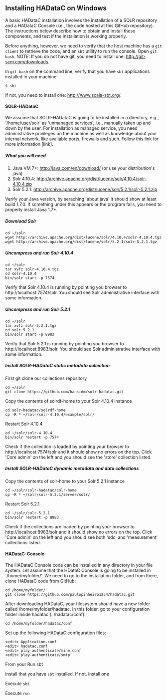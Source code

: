 ## Installing HADataC on Windows

A basic HADataC installation involves the installation of a SOLR repository and a HADataC Console (i.e., the code hosted at this GitHub repository). The instructions below describe how to obtain and install these components, and test if the installation is working properly.

Before anything, however, we need to verify that the host machine has a `git client` to retrieve the code, and an `sbt` utility to run the console. Open `git bash`. NOTE: If you do not have git, you need to install one: http://git-scm.com/downloads. 

In `git bash` on the command line, verify that you have `sbt` applications installed in your machine:

    $ sbt

If not, you need to install one: http://www.scala-sbt.org/.

#### SOLR-HADataC

We assume that SOLR-HADataC is going to be installed in a directory, e.g., '/home/user/solr' as 'unmanaged services', i.e., manually taken up and down by the user. For installation as managed service, you need administrative privileges on the machine as well as knowledge about your internal network, like available ports, firewalls and such. Follow this link for more information [link].

##### What you will need
1. Java VM 7+: http://java.com/en/download/ (or use your distribution's java)
2. Solr 4.10.4: http://archive.apache.org/dist/lucene/solr/4.10.4/solr-4.10.4.zip
3. Solr 5.2.1: http://archive.apache.org/dist/lucene/solr/5.2.1/solr-5.2.1.zip

Verify your Java version, by seraching `about java' it should show at least build 1.7.0. If something under this appears or the program fails, you need to properly install Java 1.7+.


##### Download Solr

    cd ~/solr
    wget http://archive.apache.org/dist/lucene/solr/4.10.4/solr-4.10.4.tgz
    wget http://archive.apache.org/dist/lucene/solr/5.2.1/solr-5.2.1.tgz

##### Uncompress and run Solr 4.10.4

    cd ~/solr
    tar xvfz solr-4.10.4.tgz
    cd solr-4.10.4
    bin/solr start -p 7574

Verify that Solr 4.10.4 is running by pointing you browser to http://localhost:7574/solr. You should see Solr administrative interface with some information.

##### Uncompress and run Solr 5.2.1

    cd ~/solr
    tar xvfz solr-5.2.1.tgz
    cd solr-5.2.1
    bin/solr start -p 8983

Verify that Solr 5.2.1 is running by pointing you browser to http://localhost:8983/solr. You should see Solr administrative interface with some information.

##### Install SOLR-HADataC static metadata collection

First git clone our collections repository

    cd ~/solr
    git clone https://github.com/hansidm/solr-hadatac.git

Copy the contents of solrdf-home to your Solr 4.10.4 instance

    cd solr-hadatac/solrdf-home
    cp -R * ~/solr/solr-4.10.4/example/solr/

Restart Solr 4.10.4

    cd ~/solr/solr-4.10.4
    bin/solr restart -p 7574

Check if the collection is loaded by pointing your browser to http://localhost:7574/solr and it should show no errors on the top. Click 'Core admin' on the left and you should see the 'store' collection listed.

##### Install SOLR-HADataC dynamic metadata and data collections

Copy the contents of solr-home to your Solr 5.2.1 instance

    cd ~/solr/solr-hadatac/solr-home
    cp -R * ~/solr/solr-5.2.1/server/solr/

Restart Solr 5.2.1

    cd ~/solr/solr-5.2.1
    bin/solr restart -p 8983

Check if the collections are loaded by pointing your browser to http://localhost:8983/solr and it should show no errors on the top. Click 'Core admin' on the left and you should see both 'sdc' and 'measurement' collections listed.

#### HADataC-Console

The HADataC Console code can be installed in any directory in your file system. Let assume that the HDataC Console is going to be installed in `/home/myfolder/'. We need to go to the installation folder, and from there, clone HADataC code from GitHub:

    cd /home/myfolder/
    git clone https://github.com/paulopinheiro1234/hadatac.git

After downloading HADataC, your filesystem should have a new folder called /home/myfolder/hadatac. In this folder, go to your configuration folder inside hadatac (../hadatac/conf).

    cd /home/myfolder/hadatac/conf

Set up the following HADataC configuration files:

    <edit> Application.conf
    <edit> hadatac.conf
    <edit> play-authenticate/mine.conf
    <edit> play-authenticate/smtp 

From your Run sbt

Install that you have `sbt` installed. If not, install one

Execute `sbt`

Execute `run`


